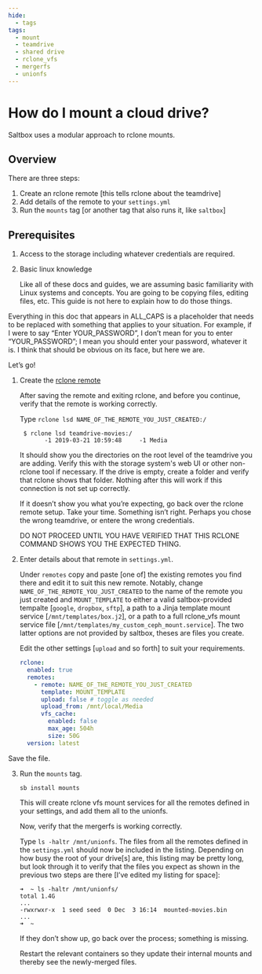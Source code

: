 ```yaml
---
hide:
  - tags
tags:
  - mount
  - teamdrive
  - shared drive
  - rclone_vfs
  - mergerfs
  - unionfs
---
```


# How do I mount a cloud drive?

Saltbox uses a modular approach to rclone mounts.

## Overview

There are three steps:

1. Create an rclone remote [this tells rclone about the teamdrive]
2. Add details of the remote to your `settings.yml`
3. Run the `mounts` tag [or another tag that also runs it, like `saltbox`]

## Prerequisites

1. Access to the storage including whatever credentials are required.
2. Basic linux knowledge

    Like all of these docs and guides, we are assuming basic familiarity with Linux systems and concepts.  You are going to be copying files, editing files, etc.  This guide is not here to explain how to do those things.

Everything in this doc that appears in ALL_CAPS is a placeholder that needs to be replaced with something that applies to your situation.  For example, if I were to say “Enter YOUR_PASSWORD”, I don’t mean for you to enter “YOUR_PASSWORD”; I mean you should enter your password, whatever it is.  I think that should be obvious on its face, but here we are.

Let’s go!

1. Create the [rclone remote](../rclone-remote.md)

    After saving the remote and exiting rclone, and before you continue, verify that the remote is working correctly.

    Type `rclone lsd NAME_OF_THE_REMOTE_YOU_JUST_CREATED:/`

    ```text
     $ rclone lsd teamdrive-movies:/
           -1 2019-03-21 10:59:48     -1 Media
    ```

    It should show you the directories on the root level of the teamdrive you are adding.  Verify this with the storage system's web UI or other non-rclone tool if necessary.  If the drive is empty, create a folder and verify that rclone shows that folder.  Nothing after this will work if this connection is not set up correctly.

    If it doesn’t show you what you’re expecting, go back over the rclone remote setup.  Take your time.  Something isn’t right.  Perhaps you chose the wrong teamdrive, or entere the wrong credentials.

    DO NOT PROCEED UNTIL YOU HAVE VERIFIED THAT THIS RCLONE COMMAND SHOWS YOU THE EXPECTED THING.

2. Enter details about that remote in `settings.yml`.

    Under `remotes` copy and paste [one of] the existing remotes you find there and edit it to suit this new remote.  Notably, change `NAME_OF_THE_REMOTE_YOU_JUST_CREATED` to the name of the remote you just created and `MOUNT_TEMPLATE` to either a valid saltbox-provided tempalte [`google`, `dropbox`, `sftp`], a path to a Jinja template mount service [`/mnt/templates/box.j2`], or a path to a full rclone_vfs mount service file [`/mnt/templates/my_custom_ceph_mount.service`].  The two latter options are not provided by saltbox, theses are files you create.

   Edit the other settings [`upload` and so forth] to suit your requirements.
   
    ```yaml
    rclone:
      enabled: true
      remotes:
        - remote: NAME_OF_THE_REMOTE_YOU_JUST_CREATED
          template: MOUNT_TEMPLATE
          upload: false # toggle as needed
          upload_from: /mnt/local/Media
          vfs_cache:
            enabled: false
            max_age: 504h
            size: 50G
      version: latest
    ```

  Save the file.

3. Run the `mounts` tag.

    ```
    sb install mounts
    ```
    
    This will create rclone vfs mount services for all the remotes defined in your settings, and add them all to the unionfs.

    Now, verify that the mergerfs is working correctly.

    Type `ls -haltr /mnt/unionfs`.  The files from all the remotes defined in the `settings.yml` should now be included in the listing.  Depending on how busy the root of your drive[s] are, this listing may be pretty long, but look through it to verify that the files you expect as shown in the previous two steps are there [I’ve edited my listing for space]:

    ```text
    ➜  ~ ls -haltr /mnt/unionfs/
    total 1.4G
    ...
    -rwxrwxr-x  1 seed seed  0 Dec  3 16:14  mounted-movies.bin
    ...
    ➜  ~
    ```

    If they don’t show up, go back over the process; something is missing.

    Restart the relevant containers so they update their internal mounts and thereby see the newly-merged files.
